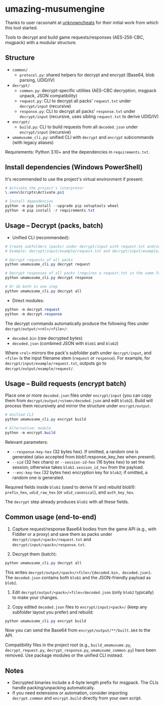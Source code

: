 # umazing-musumengine

Thanks to user racsonaht at [unknowncheats](https://www.unknowncheats.me/forum/4473299-post1.html) for their initial work from which this tool started.

Tools to decrypt and build game requests/responses (AES-256-CBC, msgpack) with a modular structure.

## Structure

- `common/`
  - `protocol.py`: shared helpers for decrypt and encrypt (Base64, blob parsing, UDID/IV)
- `decrypt/`
  - `common.py`: decrypt-specific utilities (AES-CBC decryption, msgpack unpack, JSON compatibility)
  - `request.py`: CLI to decrypt all packs' `request.txt` under `decrypt/input` (recursive)
  - `response.py`: CLI to decrypt all packs' `response.txt` under `decrypt/input` (recursive, uses sibling `request.txt` to derive UDID/IV)
- `encrypt/`
  - `build.py`: CLI to build requests from all `decoded.json` under `encrypt/input` (recursive)
- `umamusume_cli.py`: unified CLI with `decrypt` and `encrypt` subcommands (with legacy aliases)

Requirements: Python 3.10+ and the dependencies in `requirements.txt`.

## Install dependencies (Windows PowerShell)

It's recommended to use the project's virtual environment if present:

```powershell
# Activate the project's interpreter
\.venv\Scripts\Activate.ps1

# Install dependencies
python -m pip install --upgrade pip setuptools wheel
python -m pip install -r requirements.txt
```

## Usage – Decrypt (packs, batch)

- Unified CLI (recommended):

```powershell
# Create subfolders (packs) under decrypt/input with request.txt and/or response.txt
# Example: decrypt/input/example/request.txt and decrypt/input/example/response.txt

# Decrypt requests of all packs
python umamusume_cli.py decrypt request

# Decrypt responses of all packs (requires a request.txt in the same folder)
python umamusume_cli.py decrypt response

# Or do both in one step
python umamusume_cli.py decrypt all
```

- Direct modules:

```powershell
python -m decrypt.request
python -m decrypt.response
```

The decrypt commands automatically produce the following files under `decrypt/output/<rel>/<file>/`:

- `decoded.bin` (raw decrypted bytes)
- `decoded.json` (combined JSON with `blob1` and `blob2`)

Where `<rel>` mirrors the pack's subfolder path under `decrypt/input`, and `<file>` is the input filename stem (`request` or `response`). For example, for `decrypt/input/example/request.txt`, outputs go to `decrypt/output/example/request/`.


## Usage – Build requests (encrypt batch)

Place one or more `decoded.json` files under `encrypt/input` (you can copy them from `decrypt/output/<stem>/decoded.json` and edit `blob2`). Build will process them recursively and mirror the structure under `encrypt/output`.

```powershell
# Unified CLI
python umamusume_cli.py encrypt build

# Alternative: module
python -m encrypt.build
```

Relevant parameters:

- `--response-key-hex` (32 bytes hex). If omitted, a random one is generated (also accepted from blob1.response_key_hex when present).
- `--sid` (32 hex chars) or `--session-id-hex` (16 bytes hex) to set the session; otherwise takes `blob1.session_id_hex` from the payload.
- `--enc-key-hex` (32 bytes hex) encryption key for `blob2`; if omitted, a random one is generated.

Required fields inside `blob1` (used to derive IV and rebuild blob1): `prefix_hex`, `udid_raw_hex` (or `udid_canonical`), and `auth_key_hex`.

The `decrypt` step already produces `blob1` with all these fields.

## Common usage (end-to-end)

1. Capture request/response Base64 bodies from the game API (e.g., with Fiddler or a proxy) and save them as packs under `decrypt/input/<pack>/request.txt` and `decrypt/input/<pack>/response.txt`.

1. Decrypt them (batch):

```powershell
python umamusume_cli.py decrypt all
```

This writes `decrypt/output/<pack>/<file>/{decoded.bin, decoded.json}`. The `decoded.json` contains both `blob1` and the JSON-friendly payload as `blob2`.

1. Edit `decrypt/output/<pack>/<file>/decoded.json` (only `blob2` typically) to make your changes.

1. Copy edited `decoded.json` files to `encrypt/input/<pack>/` (keep any subfolder layout you prefer) and rebuild:

```powershell
python umamusume_cli.py encrypt build
```

Now you can send the Base64 from `encrypt/output/**/built.b64` to the API.

Compatibility files in the project root (e.g., `build_umamusume.py`, `decrypt_request.py`, `decrypt_response.py`, `umamusume_common.py`) have been removed. Use package modules or the unified CLI instead.

## Notes

- Decrypted binaries include a 4-byte length prefix for msgpack. The CLIs handle packing/unpacking automatically.
- If you need extensions or automation, consider importing `decrypt.common` and `encrypt.build` directly from your own script.
